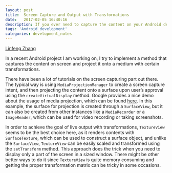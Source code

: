 ```yaml
---
layout: post
title:  Screen Capture and Output with Transformations
date:   2017-02-05 16:40:16
description: If you ever need to capture the content on your Android device and output it with some transformations... 
tags: 'Android_development'
categories: development_notes
---
```



<p><a href="https://www.linfengzhang.com">Linfeng Zhang</a></p>
<p>In a recent Android project I am working on, I try to implement a method that captures the content on screen and project it onto a medium with certain transformations.</p>
<p>There have been a lot of tutorials on the screen capturing part out there. The typical way is using <code>MediaProjectionManager</code> to create a screen capture intent, and then projecting the content onto a surface upon user’s approval using the <code>createVirtualDisplay</code> method. Google provides a nice demo about the usage of media projection, which can be found <a href="https://android.googlesource.com/platform/development/+/master/samples/ApiDemos/src/com/example/android/apis/media/projection/MediaProjectionDemo.java">here</a>. In this example, the surface for projection is created through a <code>SurfaceView</code>, but it can also be created from other instances like a <code>MediaRecorder</code> or a <code>ImageReader</code>, which can be used for video recording or taking screenshots.</p>
<p>In order to achieve the goal of live output with transformations, <code>TextureView</code> seems to be the best choice here, as it renders contents with <code>SurfaceTexture</code>, which can be used to construct a surface object, and unlike the <code>SurfaceView</code>, <code>TextureView</code> can be easily scaled and transformed using the <code>setTransform</code> method. This approach does the trick when you need to display only a part of the screen in a sized window. There might be other better ways to do it since <code>TextureView</code> is quite memory consuming and getting the proper transformation matrix can be tricky in some occasions.</p>